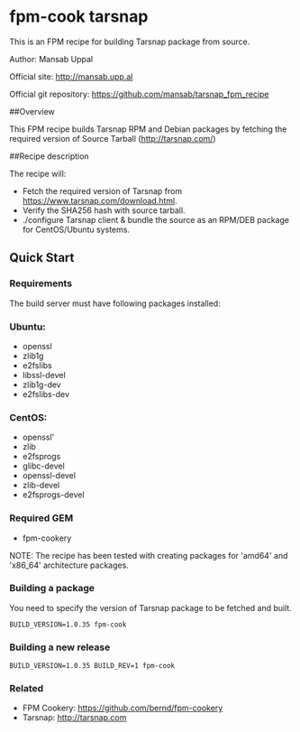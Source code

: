 # fpm-cook tarsnap 

This is an FPM recipe for building Tarsnap package from source.

Author: Mansab Uppal

Official site: http://mansab.upp.al

Official git repository: https://github.com/mansab/tarsnap_fpm_recipe

##Overview

This FPM recipe builds Tarsnap RPM and Debian packages by fetching the required version of Source Tarball (http://tarsnap.com/)

##Recipe description

The recipe will:

* Fetch the required version of Tarsnap from https://www.tarsnap.com/download.html.
* Verify the SHA256 hash with source tarball.
* ./configure Tarsnap client & bundle the source as an RPM/DEB package for CentOS/Ubuntu systems.

## Quick Start

### Requirements

The build server must have following packages installed:

### Ubuntu:
* openssl
* zlib1g
* e2fslibs
* libssl-devel
* zlib1g-dev
* e2fslibs-dev

### CentOS:
* openssl'
* zlib
* e2fsprogs
* glibc-devel
* openssl-devel
* zlib-devel
* e2fsprogs-devel

### Required GEM

* fpm-cookery

NOTE: The recipe has been tested with creating packages for 'amd64' and 'x86_64' architecture packages.

### Building a package
You need to specify the version of Tarsnap package to be fetched and built.

```fpm
BUILD_VERSION=1.0.35 fpm-cook
```

### Building a new release

```fpm
BUILD_VERSION=1.0.35 BUILD_REV=1 fpm-cook
```

### Related

* FPM Cookery: https://github.com/bernd/fpm-cookery
* Tarsnap: http://tarsnap.com
